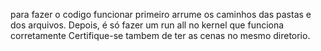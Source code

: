 para fazer o codigo funcionar primeiro arrume os caminhos das pastas e dos arquivos. Depois, é só fazer um run all no kernel que funciona corretamente
Certifique-se tambem de ter as cenas no mesmo diretorio.
